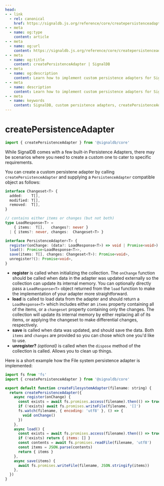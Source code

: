 ```yaml
---
head:
- - link
  - rel: canonical
    href: https://signaldb.js.org/reference/core/createpersistenceadapter/
- - meta
  - name: og:type
    content: article
- - meta
  - name: og:url
    content: https://signaldb.js.org/reference/core/createpersistenceadapter/
- - meta
  - name: og:title
    content: createPersistenceAdapter | SignalDB
- - meta
  - name: og:description
    content: Learn how to implement custom persistence adapters for SignalDB to meet specific requirements on a practical example using the File System.
- - meta
  - name: description
    content: Learn how to implement custom persistence adapters for SignalDB to meet specific requirements on a practical example using the File System.
- - meta
  - name: keywords
    content: SignalDB, custom persistence adapters, createPersistenceAdapter, data persistence, File System adapter, JavaScript, TypeScript, data storage, adapter implementation, SignalDB extensions
---
```

# createPersistenceAdapter

```ts
import { createPersistenceAdapter } from '@signaldb/core'
```

While SignalDB comes with a few built-in Persistence Adapters, there may be scenarios where you need to create a custom one to cater to specific requirements.

You can create a custom persistene adapter by calling `createPersistenceAdapter` and supplying a `PersistenceAdapter` compatible object as follows:

```ts
interface Changeset<T> {
  added:    T[],
  modified: T[],
  removed:  T[],
}

// contains either items or changes (but not both)
type LoadResponse<T> =
    { items:  T[],   changes?: never }
  | { items?: never, changes:  Changeset<T> }

interface PersistenceAdapter<T> {
  register(onChange: (data?: LoadResponse<T>) => void | Promise<void>): Promise<void>,
  load(): Promise<LoadResponse<T>>,
  save(items: T[], changes: Changeset<T>): Promise<void>,
  unregister?(): Promise<void>,
}
```

* **register** is called when initializing the collection.  The `onChange` function should be called when data in the adapter was updated externally so the collection can update its internal memory. You can optionally directly pass a `LoadResponse<T>` object returned from the `load` function to make the implementation of your adapter more straightforward.
* **load** is called to load data from the adapter and should return a `LoadResponse<T>` which includes either an `items` property containing all of the items, or a `changeset` property containing only the changes.  The collection will update its internal memory by either replacing all of its items, or applying the changeset to make differential changes, respectively.
* **save** is called when data was updated, and should save the data.  Both `items` and `changes` are provided so you can chose which one you'd like to use.
* **unregister?** *(optional)* is called when the `dispose` method of the collection is called. Allows you to clean up things.

Here is a short example how the File system persistence adapter is implemented:

```js
import fs from 'fs'
import { createPersistenceAdapter } from '@signaldb/core'

export default function createFilesystemAdapter(filename: string) {
  return createPersistenceAdapter({
    async register(onChange) {
      const exists = await fs.promises.access(filename).then(() => true).catch(() => false)
      if (!exists) await fs.promises.writeFile(filename, '[]')
      fs.watch(filename, { encoding: 'utf8' }, () => {
        void onChange()
      })
    },
    async load() {
      const exists = await fs.promises.access(filename).then(() => true).catch(() => false)
      if (!exists) return { items: [] }
      const contents = await fs.promises.readFile(filename, 'utf8')
      const items = JSON.parse(contents)
      return { items }
    },
    async save(items) {
      await fs.promises.writeFile(filename, JSON.stringify(items))
    },
  })
}
```
